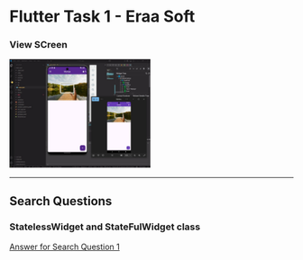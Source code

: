 # **Flutter Task 1 - Eraa Soft**

### **View SCreen**

<img src="view.jpg" width="250">



---

## **Search Questions**
### StatelessWidget and StateFulWidget class
[Answer for Search Question 1](https://github.com/mahmoud-y0usef/Flutter-eraaSoft/blob/main/first_app/search.md)

